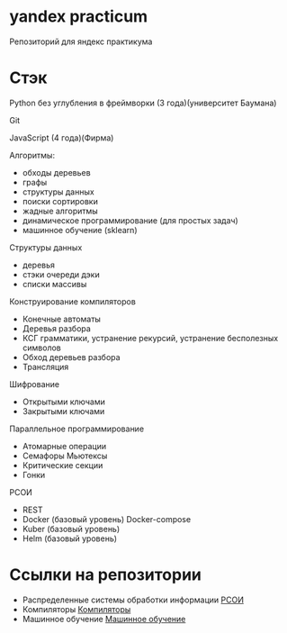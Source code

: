 # yandex practicum
 Репозиторий для яндекс практикума


# Стэк 

Python без углубления в фреймворки (3 года)(университет Баумана)

Git

JavaScript (4 года)(Фирма)

Алгоритмы:
* обходы деревьев
* графы
* структуры данных
* поиски сортировки
* жадные алгоритмы
* динамическое программирование (для простых задач)
* машинное обучение (sklearn)

Структуры данных
* деревья
* стэки очереди дэки
* списки массивы 

Конструирование компиляторов
* Конечные автоматы
* Деревья разбора
* КСГ грамматики, устранение рекурсий, устранение бесполезных символов
* Обход деревьев разбора
* Трансляция 

Шифрование
* Открытыми ключами
* Закрытыми ключами

Параллельное программирование
* Атомарные операции
* Семафоры Мьютексы
* Критические секции
* Гонки

РСОИ
* REST
* Docker (базовый уровень) Docker-compose
* Kuber (базовый уровень)
* Helm (базовый уровень)


# Ссылки на репозитории

* Распределенные системы обработки информации
[РСОИ](https://github.com/legendaOS/network-of-training-centers)
* Компиляторы
[Компиляторы](https://github.com/legendaOS/kompilatory)
* Машинное обучение
[Машинное обучение](https://github.com/legendaOS/jyputer)